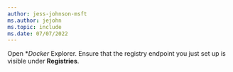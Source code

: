 ```yaml
---
author: jess-johnson-msft
ms.author: jejohn
ms.topic: include
ms.date: 07/07/2022
---
```


Open **Docker* Explorer. Ensure that the registry endpoint you just set up is visible under **Registries**.
